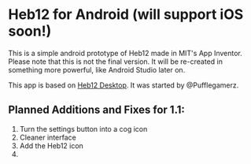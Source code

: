 # Heb12 for Android (will support iOS soon!)
This is a simple android prototype of Heb12 made in MIT's App Inventor. Please note that this is not the final version. It will be re-created in something more powerful, like Android Studio later on.

This app is based on [Heb12 Desktop](https://github.com/heb12/heb12). It was started by @Pufflegamerz. 

## Planned Additions and Fixes for 1.1:
1. Turn the settings button into a cog icon
2. Cleaner interface
3. Add the Heb12 icon
4. 

